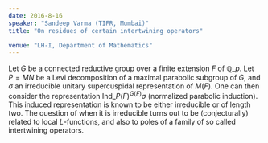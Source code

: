```yaml
---
date: 2016-8-16
speaker: "Sandeep Varma (TIFR, Mumbai)"
title: "On residues of certain intertwining operators"

venue: "LH-I, Department of Mathematics"
---
```

Let $G$ be a connected reductive group over a finite extension
$F$ of $\mathbb{Q}\_p$. Let $P = MN$ be a Levi decomposition of
a maximal parabolic subgroup of $G$, and $\sigma$ an irreducible unitary
supercuspidal representation of $M(F)$. One can then consider the
representation Ind$\_{P(F)}^{G(F)}\sigma$ (normalized parabolic
induction). This induced representation is known to be either irreducible
or of length two. The question of when it is irreducible turns out to be
(conjecturally) related to local $L$-functions, and also to poles of
a family of so called intertwining operators.
